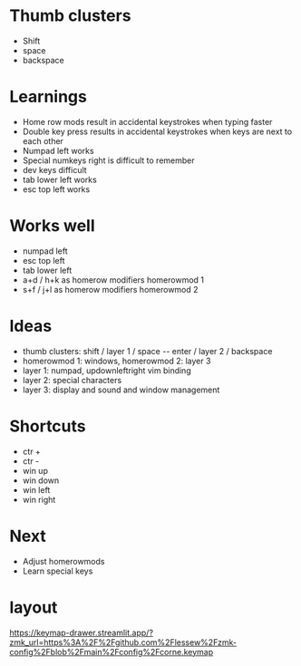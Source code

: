 

# Thumb clusters
- Shift
- space
- backspace

# Learnings
- Home row mods result in accidental keystrokes when typing faster
- Double key press results in accidental keystrokes when keys are next to each other
- Numpad left works
- Special numkeys right is difficult to remember
- dev keys difficult
- tab lower left works
- esc top left works

# Works well
- numpad left
- esc top left
- tab lower left
- a+d / h+k as homerow modifiers homerowmod 1
- s+f / j+l as homerow modifiers homerowmod 2

# Ideas
- thumb clusters: shift / layer 1 / space -- enter / layer 2 / backspace
- homerowmod 1: windows, homerowmod 2: layer 3
- layer 1: numpad, updownleftright vim binding
- layer 2: special characters
- layer 3: display and sound and window management

# Shortcuts
- ctr +
- ctr -
- win up
- win down
- win left
- win right


# Next
- Adjust homerowmods
- Learn special keys

# layout

https://keymap-drawer.streamlit.app/?zmk_url=https%3A%2F%2Fgithub.com%2Flessew%2Fzmk-config%2Fblob%2Fmain%2Fconfig%2Fcorne.keymap


